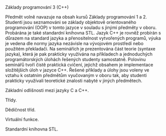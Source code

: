 Základy programování 3 (C++)

Předmět volně navazuje na obsah kursů Základy programování 1 a
2. Studenti jsou seznamováni se základy
objektově orientovaného programování (OOP) v tomto jazyce v souladu s
jinými předměty v oboru. Probárána je také standardní knihovna
STL. Jazyk C++ je rovněž probírán s důrazem na standard jazyka a
přenositelnost vytvořených programů, výuka je vedena dle normy jazyka
nezávisle na vývojovém prostředí nebo použitém překladači. Na
seminářích je prezentována část teorie (syntaxe jazyka), která je pak
prakticky využívána na příkladech a jednoduchých programátorských
úlohách řešených studenty samostatně. Polovinu seminářů tvoří čistě
praktická cvičení, jejichž obsahem je implementace složitějších úloh v
jazyce C++. Řešené příklady a úlohy jsou voleny ve vztahu k ostatním
předmětům vyučovaným v oboru tak, aby studenti prakticky využívali
teoretické znalosti nabyté v jiných předmětech.

Základní odlišnosti mezi jazyky C a C++.


Třídy.

Dědičnost tříd.

Virtuální funkce.

Standardní knihovna STL.
